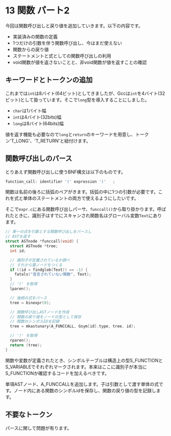 # 13 関数 パート2

今回は関数呼び出しと戻り値を追加していきます。以下の内容です。

- 実装済みの関数の定義
- 1つだけの引数を伴う関数呼び出し、今はまだ使えない
- 関数からの戻り値
- ステートメントと式としての関数呼び出しの利用
- void関数が値を返さないことと、非void関数が値を返すことの確認

## キーワードとトークンの追加

これまでは`int`は8バイト(64ビット)としてきましたが、Gccは`int`を4バイト(32ビット)として扱っています。そこで`long`型を導入することにしました。

- `char`は1バイト幅
- `int`は4バイト(32bits)幅
- `long`は8バイト(64bits)幅

値を返す機能も必要なので`long`と`return`のキーワードを用意し、トークン'T_LONG'、'T_RETURN'と紐付けます。

## 関数呼び出しのパース

とりあえず関数呼び出しに使うBNF構文は以下のものです。

```c
function_call: identifier '(' expression ')'   ;
```

関数は名前の後ろに括弧のペアがきます。括弧の中に1つの引数が必要です。これを式と単体のステートメントの両方で使えるようにしたいです。

そこで`expr.c`にある関数呼び出しパーサ、`funccall()`から取り掛かります。呼ばれたときに、識別子はすでにスキャンされ関数名はグローバル変数`Text`にあります。

```c
// 単一の式を引数とする関数呼び出しをパースし
// ASTを返す
struct ASTnode *funccall(void) {
  struct ASTnode *tree;
  int id;

  // 識別子が定義されているか調べ
  // それから葉ノードをつくる
  if ((id = findglob(Text)) == -1) {
    fatals("宣言されていない関数", Text);
  }
  // '(' を取得
  lparen();

  // 後続の式をパース
  tree = binexpr(0);

  // 関数呼び出しASTノードを作成
  // 関数の戻り値をノードの型として保存
  // 関数のシンボルIDを記録
  tree = mkastunary(A_FUNCCALL, Gsym[id].type, tree, id);

  // ')' を取得
  rparen();
  return (tree);
}
```

関数や変数が定義されたとき、シンボルテーブルは構造上の型S_FUNCTIONとS_VARIABLEでそれぞれマークされます。本来はここに識別子が本当にS_FUNCTIONか確認するコードを加えるべきです。

単項ASTノード、A_FUNCCALLを追加します。子は引数として渡す単体の式です。ノード内にある関数のシンボルidを保存し、関数の戻り値の型を記録します。

## 不要なトークン

パースに関して問題が有ります。
